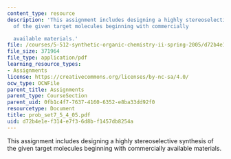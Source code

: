 ```yaml
---
content_type: resource
description: 'This assignment includes designing a highly stereoselective synthesis
  of the given target molecules beginning with commercially

  available materials.'
file: /courses/5-512-synthetic-organic-chemistry-ii-spring-2005/d72b4e1ef314e7f36d8bf1457db8254a_prob_set7_5_4_05.pdf
file_size: 371964
file_type: application/pdf
learning_resource_types:
- Assignments
license: https://creativecommons.org/licenses/by-nc-sa/4.0/
ocw_type: OCWFile
parent_title: Assignments
parent_type: CourseSection
parent_uid: 0fb1c4f7-7637-4160-6352-e8ba33dd92f0
resourcetype: Document
title: prob_set7_5_4_05.pdf
uid: d72b4e1e-f314-e7f3-6d8b-f1457db8254a
---
```

This assignment includes designing a highly stereoselective synthesis of the given target molecules beginning with commercially
available materials.